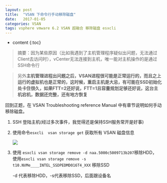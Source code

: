 ```yaml
---
layout: post
title:  "VSAN 下命令行手动移除磁盘"
date:   2017-01-05
categories: VSAN
tags: vsphere vmware 6.2 VSAN 超融合 移除磁盘 esxcli
---
```


* content
{:toc}
> 摘要：因为某些原因（比如我遇到了主机管理程序疑似出问题，无法通过Client去访问时），vCenter无法连接到主机，唯一能对主机操作的是通过SSH命令行

> 另外**主机管理进程出问题之后，VSAN进程很可能是正常运行的，而且之上运行的虚拟机也是正常的，这时候，重启主机是大忌，有可能在SSD初始化处卡住很久，如果FTT=2还好说，FTT=1且容量规划足够还好说，这台主机宕机，数据还完整，还有地方恢复**

回到正题，在 VSAN Troubleshooting reference Manual 中有章节说明如何手动移除磁盘。

1. SSH 登陆主机(经过多次事件，我觉得还是保持SSH服务常开是好事)

2. 使用命令`esxcli  vsan storage get` 获取所有 VSAN 磁盘信息

   ![](www.halfcoffee.com/pics/vsan-removedisk.png)


3. 使用 `esxcli vsan storage remove -d naa.5000c5009713b207`移除HDD，
   使用`esxcli vsan storage remove -s t10.NVMe____INTEL_SSDPEDMD016T4_XXX` 移除SSD

      -d 代表移除HDD，-s代表移除SSD，后面跟设备名
